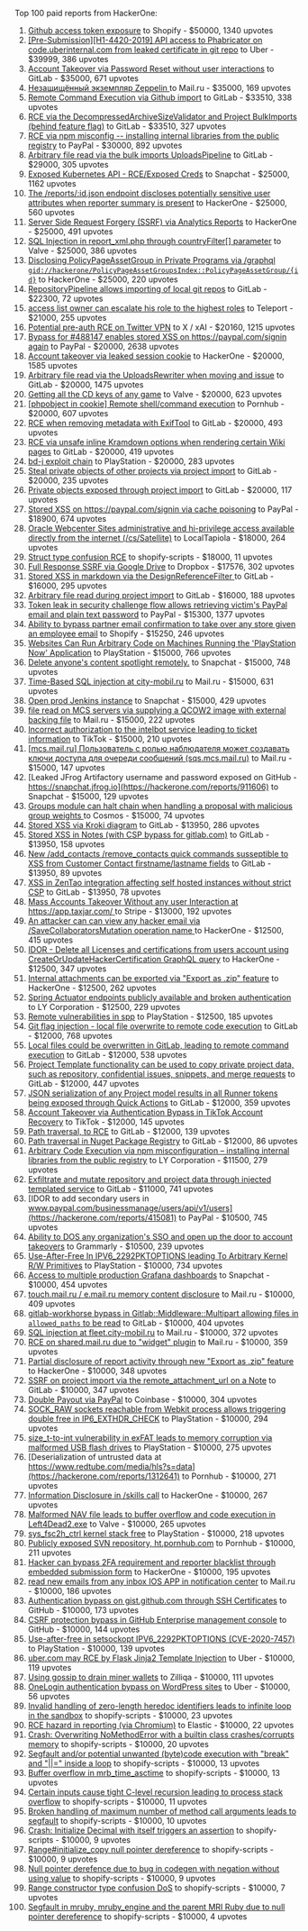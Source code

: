 Top 100 paid reports from HackerOne:

1. [Github access token exposure](https://hackerone.com/reports/1087489) to Shopify - $50000, 1340 upvotes
2. [[Pre-Submission][H1-4420-2019] API access to Phabricator on code.uberinternal.com from leaked certificate in git repo](https://hackerone.com/reports/591813) to Uber - $39999, 386 upvotes
3. [Account Takeover via Password Reset without user interactions](https://hackerone.com/reports/2293343) to GitLab - $35000, 671 upvotes
4. [Незащищённый экземпляр Zeppelin ](https://hackerone.com/reports/992564) to Mail.ru - $35000, 169 upvotes
5. [Remote Command Execution via Github import](https://hackerone.com/reports/1679624) to GitLab - $33510, 338 upvotes
6. [RCE via the DecompressedArchiveSizeValidator and Project BulkImports (behind feature flag)](https://hackerone.com/reports/1609965) to GitLab - $33510, 327 upvotes
7. [RCE via npm misconfig -- installing internal libraries from the public registry](https://hackerone.com/reports/925585) to PayPal - $30000, 892 upvotes
8. [Arbitrary file read  via the bulk imports UploadsPipeline](https://hackerone.com/reports/1439593) to GitLab - $29000, 305 upvotes
9. [Exposed Kubernetes API - RCE/Exposed Creds](https://hackerone.com/reports/455645) to Snapchat - $25000, 1162 upvotes
10. [The /reports/:id.json endpoint discloses potentially sensitive user attributes when reporter summary is present](https://hackerone.com/reports/3000510) to HackerOne - $25000, 560 upvotes
11. [Server Side Request Forgery (SSRF) via Analytics Reports](https://hackerone.com/reports/2262382) to HackerOne - $25000, 491 upvotes
12. [SQL Injection in report_xml.php through countryFilter[] parameter](https://hackerone.com/reports/383127) to Valve - $25000, 386 upvotes
13. [Disclosing  PolicyPageAssetGroup in Private Programs via /graphql `gid://hackerone/PolicyPageAssetGroupsIndex::PolicyPageAssetGroup/{id}`](https://hackerone.com/reports/1618347) to HackerOne - $25000, 220 upvotes
14. [RepositoryPipeline allows importing of local git repos](https://hackerone.com/reports/1685822) to GitLab - $22300, 72 upvotes
15. [access list owner can escalate his role to the highest roles](https://hackerone.com/reports/2281075) to Teleport - $21000, 255 upvotes
16. [Potential pre-auth RCE on Twitter VPN](https://hackerone.com/reports/591295) to X / xAI - $20160, 1215 upvotes
17. [Bypass for #488147 enables stored XSS on https://paypal.com/signin again](https://hackerone.com/reports/510152) to PayPal - $20000, 2638 upvotes
18. [Account takeover via leaked session cookie](https://hackerone.com/reports/745324) to HackerOne - $20000, 1585 upvotes
19. [Arbitrary file read via the UploadsRewriter when moving and issue](https://hackerone.com/reports/827052) to GitLab - $20000, 1475 upvotes
20. [Getting all the CD keys of any game](https://hackerone.com/reports/391217) to Valve - $20000, 623 upvotes
21. [[phpobject in cookie] Remote shell/command execution](https://hackerone.com/reports/141956) to Pornhub - $20000, 607 upvotes
22. [RCE when removing metadata with ExifTool](https://hackerone.com/reports/1154542) to GitLab - $20000, 493 upvotes
23. [RCE via unsafe inline Kramdown options when rendering certain Wiki pages](https://hackerone.com/reports/1125425) to GitLab - $20000, 419 upvotes
24. [bd-j exploit chain](https://hackerone.com/reports/1379975) to PlayStation - $20000, 283 upvotes
25. [Steal private objects of other projects via project import](https://hackerone.com/reports/743953) to GitLab - $20000, 235 upvotes
26. [Private objects exposed through project import](https://hackerone.com/reports/767770) to GitLab - $20000, 117 upvotes
27. [Stored XSS on https://paypal.com/signin via cache poisoning](https://hackerone.com/reports/488147) to PayPal - $18900, 674 upvotes
28. [Oracle Webcenter Sites administrative and hi-privilege access available directly from the internet (/cs/Satellite)](https://hackerone.com/reports/170532) to LocalTapiola - $18000, 264 upvotes
29. [Struct type confusion RCE](https://hackerone.com/reports/181879) to shopify-scripts - $18000, 11 upvotes
30. [Full Response SSRF via Google Drive](https://hackerone.com/reports/1406938) to Dropbox - $17576, 302 upvotes
31. [Stored XSS in markdown via the DesignReferenceFilter ](https://hackerone.com/reports/1212067) to GitLab - $16000, 295 upvotes
32. [Arbitrary file read during project import](https://hackerone.com/reports/1132378) to GitLab - $16000, 188 upvotes
33. [Token leak in security challenge flow allows retrieving victim's PayPal email and plain text password](https://hackerone.com/reports/739737) to PayPal - $15300, 1377 upvotes
34. [Ability to bypass partner email confirmation to take over any store given an employee email](https://hackerone.com/reports/300305) to Shopify - $15250, 246 upvotes
35. [Websites Can Run Arbitrary Code on Machines Running the 'PlayStation Now' Application](https://hackerone.com/reports/873614) to PlayStation - $15000, 766 upvotes
36. [Delete anyone's content spotlight remotely.](https://hackerone.com/reports/1819832) to Snapchat - $15000, 748 upvotes
37. [Time-Based SQL injection at city-mobil.ru](https://hackerone.com/reports/868436) to Mail.ru - $15000, 631 upvotes
38. [Open prod Jenkins instance](https://hackerone.com/reports/231460) to Snapchat - $15000, 429 upvotes
39. [file read on MCS servers via supplying a QCOW2 image with external backing file](https://hackerone.com/reports/1024899) to Mail.ru - $15000, 222 upvotes
40. [Incorrect authorization to the intelbot service leading to ticket information](https://hackerone.com/reports/1328546) to TikTok - $15000, 210 upvotes
41. [[mcs.mail.ru] Пользователь с ролью наблюдателя может создавать ключи доступа для очереди сообщений (sqs.mcs.mail.ru)](https://hackerone.com/reports/1177451) to Mail.ru - $15000, 147 upvotes
42. [Leaked JFrog Artifactory  username and password exposed on GitHub - https://snapchat.jfrog.io](https://hackerone.com/reports/911606) to Snapchat - $15000, 129 upvotes
43. [Groups module can halt chain when handling a proposal with malicious group weights ](https://hackerone.com/reports/3018307) to Cosmos - $15000, 74 upvotes
44. [Stored XSS via Kroki diagram](https://hackerone.com/reports/1731349) to GitLab - $13950, 286 upvotes
45. [Stored XSS in Notes (with CSP bypass for gitlab.com)](https://hackerone.com/reports/1481207) to GitLab - $13950, 158 upvotes
46. [New /add_contacts /remove_contacts quick commands susseptible to XSS from Customer Contact firstname/lastname fields](https://hackerone.com/reports/1578400) to GitLab - $13950, 89 upvotes
47. [XSS in ZenTao integration affecting self hosted instances without strict CSP](https://hackerone.com/reports/1542510) to GitLab - $13950, 78 upvotes
48. [Mass Accounts Takeover Without any user Interaction  at https://app.taxjar.com/ ](https://hackerone.com/reports/1685970) to Stripe - $13000, 192 upvotes
49. [An attacker can can view any hacker email via  /SaveCollaboratorsMutation operation name ](https://hackerone.com/reports/2032716) to HackerOne - $12500, 415 upvotes
50. [IDOR - Delete all Licenses and certifications from users account using CreateOrUpdateHackerCertification GraphQL query](https://hackerone.com/reports/2122671) to HackerOne - $12500, 347 upvotes
51. [Internal attachments can be exported via "Export as .zip" feature](https://hackerone.com/reports/186230) to HackerOne - $12500, 262 upvotes
52. [Spring Actuator endpoints publicly available and broken authentication](https://hackerone.com/reports/838635) to LY Corporation - $12500, 229 upvotes
53. [Remote vulnerabilities in spp](https://hackerone.com/reports/2177925) to PlayStation - $12500, 185 upvotes
54. [Git flag injection - local file overwrite to remote code execution](https://hackerone.com/reports/658013) to GitLab - $12000, 768 upvotes
55. [Local files could be overwritten in GitLab, leading to remote command execution](https://hackerone.com/reports/587854) to GitLab - $12000, 538 upvotes
56. [Project Template functionality can be used to copy private project data, such as repository, confidential issues, snippets, and merge requests](https://hackerone.com/reports/689314) to GitLab - $12000, 447 upvotes
57. [JSON serialization of any Project model results in all Runner tokens being exposed through Quick Actions](https://hackerone.com/reports/509924) to GitLab - $12000, 359 upvotes
58. [Account Takeover via Authentication Bypass in TikTok Account Recovery](https://hackerone.com/reports/2443228) to TikTok - $12000, 145 upvotes
59. [Path traversal, to RCE](https://hackerone.com/reports/733072) to GitLab - $12000, 139 upvotes
60. [Path traversal in Nuget Package Registry](https://hackerone.com/reports/822262) to GitLab - $12000, 86 upvotes
61. [Arbitrary Code Execution via npm misconfiguration – installing internal libraries from the public registry](https://hackerone.com/reports/1043385) to LY Corporation - $11500, 279 upvotes
62. [Exfiltrate and mutate repository and project data through injected templated service](https://hackerone.com/reports/446585) to GitLab - $11000, 741 upvotes
63. [IDOR to add secondary users in www.paypal.com/businessmanage/users/api/v1/users](https://hackerone.com/reports/415081) to PayPal - $10500, 745 upvotes
64. [Ability to DOS any organization's SSO and open up the door to account takeovers](https://hackerone.com/reports/976603) to Grammarly - $10500, 239 upvotes
65. [Use-After-Free In IPV6_2292PKTOPTIONS leading To Arbitrary Kernel R/W Primitives](https://hackerone.com/reports/826026) to PlayStation - $10000, 734 upvotes
66. [Access to multiple production Grafana dashboards](https://hackerone.com/reports/663628) to Snapchat - $10000, 454 upvotes
67. [touch.mail.ru / e.mail.ru memory content disclosure](https://hackerone.com/reports/513236) to Mail.ru - $10000, 409 upvotes
68. [gitlab-workhorse bypass in Gitlab::Middleware::Multipart allowing files in `allowed_paths` to be read](https://hackerone.com/reports/850447) to GitLab - $10000, 404 upvotes
69. [SQL injection at fleet.city-mobil.ru](https://hackerone.com/reports/881901) to Mail.ru - $10000, 372 upvotes
70. [RCE on shared.mail.ru due to "widget" plugin](https://hackerone.com/reports/518637) to Mail.ru - $10000, 359 upvotes
71. [Partial disclosure of report activity through new "Export as .zip" feature](https://hackerone.com/reports/182358) to HackerOne - $10000, 348 upvotes
72. [SSRF on project import via the remote_attachment_url on a Note](https://hackerone.com/reports/826361) to GitLab - $10000, 347 upvotes
73. [Double Payout via PayPal](https://hackerone.com/reports/307239) to Coinbase - $10000, 304 upvotes
74. [SOCK_RAW sockets reachable from Webkit process allows triggering double free in IP6_EXTHDR_CHECK](https://hackerone.com/reports/943231) to PlayStation - $10000, 294 upvotes
75. [size_t-to-int vulnerability in exFAT leads to memory corruption via malformed USB flash drives](https://hackerone.com/reports/1340942) to PlayStation - $10000, 275 upvotes
76. [Deserialization of untrusted data at https://www.redtube.com/media/hls?s=data](https://hackerone.com/reports/1312641) to Pornhub - $10000, 271 upvotes
77. [Information Disclosure in /skills call](https://hackerone.com/reports/188719) to HackerOne - $10000, 267 upvotes
78. [Malformed NAV file leads to buffer overflow and code execution in Left4Dead2.exe](https://hackerone.com/reports/542180) to Valve - $10000, 265 upvotes
79. [sys_fsc2h_ctrl kernel stack free](https://hackerone.com/reports/2900606) to PlayStation - $10000, 218 upvotes
80. [Publicly exposed SVN repository, ht.pornhub.com](https://hackerone.com/reports/72243) to Pornhub - $10000, 211 upvotes
81. [Hacker can bypass 2FA requirement and reporter blacklist through embedded submission form](https://hackerone.com/reports/418767) to HackerOne - $10000, 195 upvotes
82. [read new emails from any inbox IOS APP in notification center](https://hackerone.com/reports/977212) to Mail.ru - $10000, 186 upvotes
83. [Authentication bypass on gist.github.com through SSH Certificates](https://hackerone.com/reports/1901040) to GitHub - $10000, 173 upvotes
84. [CSRF protection bypass in GitHub Enterprise management console](https://hackerone.com/reports/1497169) to GitHub - $10000, 144 upvotes
85. [Use-after-free in setsockopt IPV6_2292PKTOPTIONS (CVE-2020-7457)](https://hackerone.com/reports/1441103) to PlayStation - $10000, 139 upvotes
86. [uber.com may RCE by Flask Jinja2 Template Injection](https://hackerone.com/reports/125980) to Uber - $10000, 119 upvotes
87. [Using gossip to drain miner wallets](https://hackerone.com/reports/1058879) to Zilliqa - $10000, 111 upvotes
88. [OneLogin authentication bypass on WordPress sites](https://hackerone.com/reports/136169) to Uber - $10000, 56 upvotes
89. [Invalid handling of zero-length heredoc identifiers leads to infinite loop in the sandbox](https://hackerone.com/reports/187305) to shopify-scripts - $10000, 23 upvotes
90. [RCE hazard in reporting (via Chromium)](https://hackerone.com/reports/1168765) to Elastic - $10000, 22 upvotes
91. [Crash: Overwriting NoMethodError with a builtin class crashes/corrupts memory](https://hackerone.com/reports/186723) to shopify-scripts - $10000, 20 upvotes
92. [Segfault and/or potential unwanted (byte)code execution with "break" and "||=" inside a loop](https://hackerone.com/reports/183356) to shopify-scripts - $10000, 13 upvotes
93. [Buffer overflow in mrb_time_asctime](https://hackerone.com/reports/188326) to shopify-scripts - $10000, 13 upvotes
94. [Certain inputs cause tight C-level recursion leading to process stack overflow](https://hackerone.com/reports/189633) to shopify-scripts - $10000, 11 upvotes
95. [Broken handling of maximum number of method call arguments leads to segfault](https://hackerone.com/reports/182484) to shopify-scripts - $10000, 10 upvotes
96. [Crash: Initialize Decimal with itself triggers an assertion](https://hackerone.com/reports/185775) to shopify-scripts - $10000, 9 upvotes
97. [Range#initialize_copy null pointer dereference](https://hackerone.com/reports/181685) to shopify-scripts - $10000, 9 upvotes
98. [Null pointer derefence due to bug in codegen with negation without using value](https://hackerone.com/reports/187536) to shopify-scripts - $10000, 9 upvotes
99. [Range constructor type confusion DoS](https://hackerone.com/reports/181910) to shopify-scripts - $10000, 7 upvotes
100. [Segfault in mruby, mruby_engine and the parent MRI Ruby due to null pointer dereference](https://hackerone.com/reports/181828) to shopify-scripts - $10000, 4 upvotes
